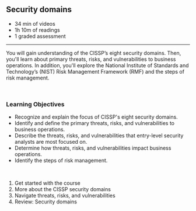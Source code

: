 ## Security domains

- 34 min of videos
- 1h 10m of readings
- 1 graded assessment

<hr>

You will gain understanding of the CISSP’s eight security domains. Then, you'll learn about primary threats, risks, and vulnerabilities to business operations. In addition, you'll explore the National Institute of Standards and Technology’s (NIST) Risk Management Framework (RMF) and the steps of risk management.

<br>

### Learning Objectives

- Recognize and explain the focus of CISSP's eight security domains.
- Identify and define the primary threats, risks, and vulnerabilities to business operations.
- Describe the threats, risks, and vulnerabilities that entry-level security analysts are most focused on.
- Determine how threats, risks, and vulnerabilities impact business operations.
- Identify the steps of risk management.

<br>

1. Get started with the course 
2. More about the CISSP security domains
3. Navigate threats, risks, and vulnerabilities
4. Review: Security domains